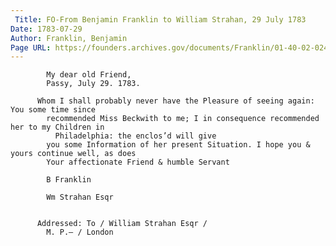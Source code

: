 ```yaml
---
 Title: FO-From Benjamin Franklin to William Strahan, 29 July 1783
Date: 1783-07-29
Author: Franklin, Benjamin
Page URL: https://founders.archives.gov/documents/Franklin/01-40-02-0248
---
```


          
            My dear old Friend,
            Passy, July 29. 1783.
          
          Whom I shall probably never have the Pleasure of seeing again: You some time since
            recommended Miss Beckwith to me; I in consequence recommended her to my Children in
              Philadelphia: the enclos’d will give
            you some Information of her present Situation. I hope you & yours continue well, as does
            Your affectionate Friend & humble Servant
          
            B Franklin
            
            Wm Strahan Esqr
          
         
          Addressed: To / William Strahan Esqr /
            M. P.— / London
        
